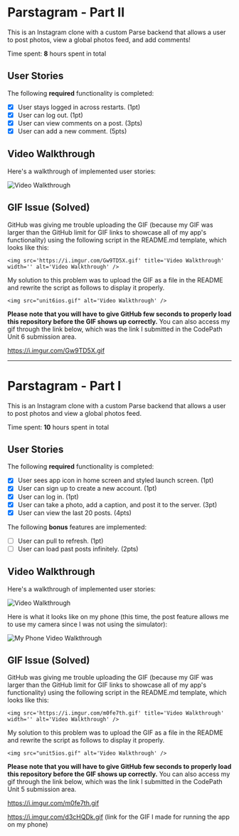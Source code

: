 # Parstagram - Part II

This is an Instagram clone with a custom Parse backend that allows a user to post photos, view a global photos feed, and add comments!

Time spent: **8** hours spent in total

## User Stories

The following **required** functionality is completed:

- [x] User stays logged in across restarts. (1pt)
- [x] User can log out. (1pt)
- [x] User can view comments on a post. (3pts)
- [x] User can add a new comment. (5pts)

## Video Walkthrough

Here's a walkthrough of implemented user stories:

<img src="unit6ios.gif" alt='Video Walkthrough' />

## GIF Issue (Solved)

GitHub was giving me trouble uploading the GIF (because my GIF was larger than the GitHub limit for GIF links to showcase all of my app's functionality) using the following script in the README.md template, which looks like this:

```<img src='https://i.imgur.com/Gw9TD5X.gif' title='Video Walkthrough' width='' alt='Video Walkthrough' />```

My solution to this problem was to upload the GIF as a file in the README and rewrite the script as follows to display it properly.

```<img src="unit6ios.gif" alt='Video Walkthrough' />```

**Please note that you will have to give GitHub few seconds to properly load this repository before the GIF shows up correctly.** You can also access my gif through the link below, which was the link I submitted in the CodePath Unit 6 submission area. 

https://i.imgur.com/Gw9TD5X.gif


---


# Parstagram - Part I

This is an Instagram clone with a custom Parse backend that allows a user to post photos and view a global photos feed.

Time spent: **10** hours spent in total

## User Stories

The following **required** functionality is completed:

- [x] User sees app icon in home screen and styled launch screen. (1pt)
- [x] User can sign up to create a new account. (1pt)
- [x] User can log in. (1pt)
- [x] User can take a photo, add a caption, and post it to the server. (3pt)
- [x] User can view the last 20 posts. (4pts)

The following **bonus** features are implemented:

- [ ] User can pull to refresh. (1pt)
- [ ] User can load past posts infinitely. (2pts)

## Video Walkthrough

Here's a walkthrough of implemented user stories:

<img src="unit5ios.gif" alt='Video Walkthrough' />

Here is what it looks like on my phone (this time, the post feature allows me to use my camera since I was not using the simulator):

<img src="unit5iosextra.gif" alt='My Phone Video Walkthrough' />

## GIF Issue (Solved)

GitHub was giving me trouble uploading the GIF (because my GIF was larger than the GitHub limit for GIF links to showcase all of my app's functionality) using the following script in the README.md template, which looks like this:

```<img src='https://i.imgur.com/m0fe7th.gif' title='Video Walkthrough' width='' alt='Video Walkthrough' />```

My solution to this problem was to upload the GIF as a file in the README and rewrite the script as follows to display it properly.

```<img src="unit5ios.gif" alt='Video Walkthrough' />```

**Please note that you will have to give GitHub few seconds to properly load this repository before the GIF shows up correctly.** You can also access my gif through the link below, which was the link I submitted in the CodePath Unit 5 submission area. 

https://i.imgur.com/m0fe7th.gif

https://i.imgur.com/d3cHQDk.gif (link for the GIF I made for running the app on my phone)
